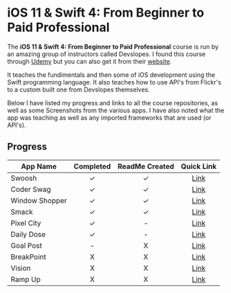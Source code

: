 # iOS 11 & Swift 4: From Beginner to Paid Professional
The **iOS 11 & Swift 4: From Beginner to Paid Professional** course is run by an amazing group of instructors called Devslopes. I found this course through [Udemy](https://www.udemy.com/devslopes-ios11/) but you can also get it from their [website](https://devslopes.com/). 

It teaches the fundimentals and then some of iOS development using the Swift programming language. It also teaches how to use API's from Flickr's to a custom built one from Devslopes themselves. 

Below I have listed my progress and links to all the course repositories, as well as some Screenshots from the various apps. I have also noted what the app was teaching as well as any imported frameworks that are used (or API's).
## Progress
App Name       | Completed  | ReadMe Created  | Quick Link  
-------------- | :--------: | :-------------: | :-----------: 
Swoosh         | &#10003;   | &#10003;        | [Link](https://github.com/thomaspickup/ios11-swoosh)
Coder Swag     | &#10003;   | &#10003;        | [Link](https://github.com/thomaspickup/ios11-coder)
Window Shopper | &#10003;   | &#10003;        | [Link](https://github.com/thomaspickup/ios11-window)
Smack          | &#10003;   | &#10003;        | [Link](https://github.com/thomaspickup/ios11-smack)
Pixel City     | &#10003;   | -               | [Link](https://github.com/thomaspickup/ios11-pixelcity)
Daily Dose     | &#10003;   | -               | [Link](https://github.com/thomaspickup/ios11-dailydose)
Goal Post      | -          | X               | [Link](https://github.com/thomaspickup/ios11-goalpost)
BreakPoint     | X          | X               | [Link](https://github.com/thomaspickup/ios11-breakpoint)
Vision         | X          | X               | [Link](https://github.com/thomaspickup/ios11-vision)
Ramp Up        | X          | X               | [Link](https://github.com/thomaspickup/ios11-rampup)